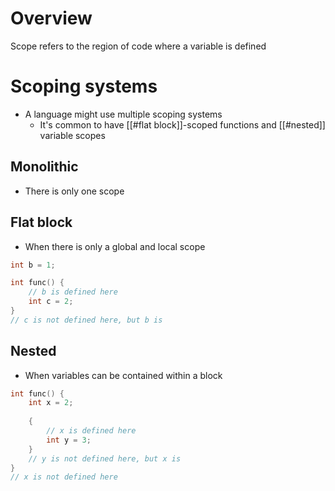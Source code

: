 # Overview
Scope refers to the region of code where a variable is defined

# Scoping systems
- A language might use multiple scoping systems
	- It's common to have [[#flat block]]-scoped functions and [[#nested]] variable scopes

## Monolithic
- There is only one scope

## Flat block
- When there is only a global and local scope

```c
int b = 1;

int func() {
	// b is defined here
	int c = 2;
}
// c is not defined here, but b is
```

## Nested
- When variables can be contained within a block

```c
int func() {
	int x = 2;
	
	{
		// x is defined here
		int y = 3;
	}
	// y is not defined here, but x is
}
// x is not defined here
```